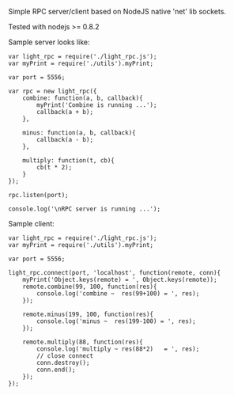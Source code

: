Simple RPC server/client based on NodeJS native 'net' lib sockets. 

Tested with nodejs >= 0.8.2

Sample server looks like:

    var light_rpc = require('./light_rpc.js');
    var myPrint = require('./utils').myPrint;

    var port = 5556;

    var rpc = new light_rpc({
        combine: function(a, b, callback){
            myPrint('Combine is running ...');
            callback(a + b);
        },

        minus: function(a, b, callback){
            callback(a - b);
        },

        multiply: function(t, cb){
            cb(t * 2);
        }
    });

    rpc.listen(port);

    console.log('\nRPC server is running ...');


Sample client:

    var light_rpc = require('./light_rpc.js');
    var myPrint = require('./utils').myPrint;

    var port = 5556;

    light_rpc.connect(port, 'localhost', function(remote, conn){
        myPrint('Object.keys(remote) = ', Object.keys(remote));
        remote.combine(99, 100, function(res){
            console.log('combine ~  res(99+100) = ', res);
        });

        remote.minus(199, 100, function(res){
            console.log('minus ~  res(199-100) = ', res);
        });

        remote.multiply(88, function(res){
            console.log('multiply ~ res(88*2)   = ', res);
            // close connect
            conn.destroy();
            conn.end();
        });
    });

